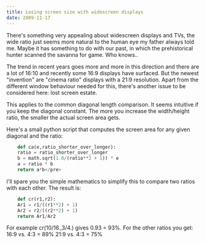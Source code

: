 ```yaml
---
title: Losing screen size with widescreen displays
date: 2009-11-17
---
```

There's something very appealing about widescreen displays and TVs, the wide ratio just seems more natural to the human eye my father always told me. Maybe it has something to do with our past, in which the prehistorical hunter scanned the savanna for game. Who knows..

The trend in recent years goes more and more in this direction and there are a lot of 16:10 and recently some 16:9 displays have surfaced. But the newest "invention" are "cinema ratio" displays with a 21:9 resolution. Apart from the different window behaviour needed for this, there's another issue to be considered here: lost screen estate.

This applies to the common diagonal length comparison. It seems intuitive if you keep the diagonal constant. The more you increase the width/height ratio, the smaller the actual screen area gets.

Here's a small python script that computes the screen area for any given diagonal and the ratio:
```python
    def ca(e,ratio_shorter_over_longer):
    ratio = ratio_shorter_over_longer
    b = math.sqrt(1.0/(ratio**2 + 1)) * e 
    a = ratio * b
    return a*b</pre>
```
I'll spare you the simple mathematics to simplify this to compare two ratios with each other. The result is:
```python
    def cr(r1,r2):
    Ar1 = r1/((r1**2) + 1)
    Ar2 = r2/((r2**2) + 1)
    return Ar1/Ar2
```
For example cr(10/16.,3/4.) gives 0.93 = 93%. For the other ratios you get:
16:9 vs. 4:3 = 89%
21:9 vs. 4:3 = 75%
